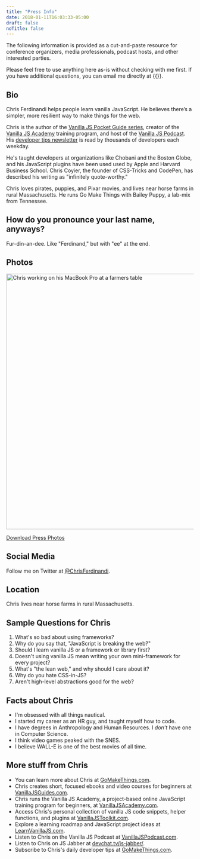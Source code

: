 ```yaml
---
title: "Press Info"
date: 2018-01-11T16:03:33-05:00
draft: false
noTitle: false
---
```


The following information is provided as a cut-and-paste resource for conference organizers, media professionals, podcast hosts, and other interested parties.

Please feel free to use anything here as-is without checking with me first. If you have additional questions, you can email me directly at {{<email>}}.

## Bio

Chris Ferdinandi helps people learn vanilla JavaScript. He believes there’s a simpler, more resilient way to make things for the web.

Chris is the author of the [Vanilla JS Pocket Guide series](https://vanillajsguides.com), creator of the [Vanilla JS Academy](https://vanillajsacademy.com) training program, and host of the [Vanilla JS Podcast](https://vanillajspodcast.com). His [developer tips newsletter](https://gomakethings.com) is read by thousands of developers each weekday.

He's taught developers at organizations like Chobani and the Boston Globe, and his JavaScript plugins have been used used by Apple and Harvard Business&nbsp;School. Chris Coyier, the founder of CSS-Tricks and CodePen, has described his writing as "infinitely quote-worthy."

Chris loves pirates, puppies, and Pixar movies, and lives near horse farms in rural Massachusetts. He runs Go Make Things with Bailey Puppy, a lab-mix from Tennessee.

## How do you pronounce your last name, anyways?

Fur-din-an-dee. Like "Ferdinand," but with "ee" at the end.

## Photos

<img alt="Chris working on his MacBook Pro at a farmers table" height="684" width="1140" src="/img/chris-ferdinandi-2.jpg">

<a class="btn" href="/img/press-photos.zip" download>Download Press Photos</a>

## Social Media

Follow me on Twitter at [@ChrisFerdinandi](https://twitter.com/chrisferdinandi).

## Location

Chris lives near horse farms in rural Massachusetts.

## Sample Questions for Chris

1. What's so bad about using frameworks?
2. Why do you say that, "JavaScript is breaking the web?"
3. Should I learn vanilla JS or a framework or library first?
4. Doesn't using vanilla JS mean writing your own mini-framework for every project?
5. What's "the lean web," and why should I care about it?
6. Why do you hate CSS-in-JS?
7. Aren't high-level abstractions good for the web?

## Facts about Chris

- I'm obsessed with all things nautical.
- I started my career as an HR guy, and taught myself how to code.
- I have degrees in Anthropology and Human Resources. I *don't* have one in Computer Science.
- I think video games peaked with the SNES.
- I believe WALL-E is one of the best movies of all time.

## More stuff from Chris

- You can learn more about Chris at [GoMakeThings.com](https://gomakethings.com).
- Chris creates short, focused ebooks and video courses for beginners at [VanillaJSGuides.com](https://vanillajsguides.com).
- Chris runs the Vanilla JS Academy, a project-based online JavaScript training program for beginners, at [VanillaJSAcademy.com](https://vanillajsacademy.com).
- Access Chris's personal collection of vanilla JS code snippets, helper functions, and plugins at [VanillaJSToolkit.com](https://vanillajstoolkit.com).
- Explore a learning roadmap and JavaScript project ideas at [LearnVanillaJS.com](https://learnvanillajs.com).
- Listen to Chris on the Vanilla JS Podcast at [VanillaJSPodcast.com](https://vanillajspodcast.com).
- Listen to Chris on JS Jabber at [devchat.tv/js-jabber/](https://devchat.tv/js-jabber/).
- Subscribe to Chris's daily developer tips at [GoMakeThings.com](https://gomakethings.com).